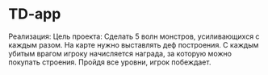 # TD-app
Реализация:
  Цель проекта:
  Сделать 5 волн монстров, усиливающихся с каждым разом. На карте нужно выставлять деф построения. С каждым убитым врагом игроку начисляется награда, за которую можно покупать строения. Пройдя все уровни, игрок побеждает.
